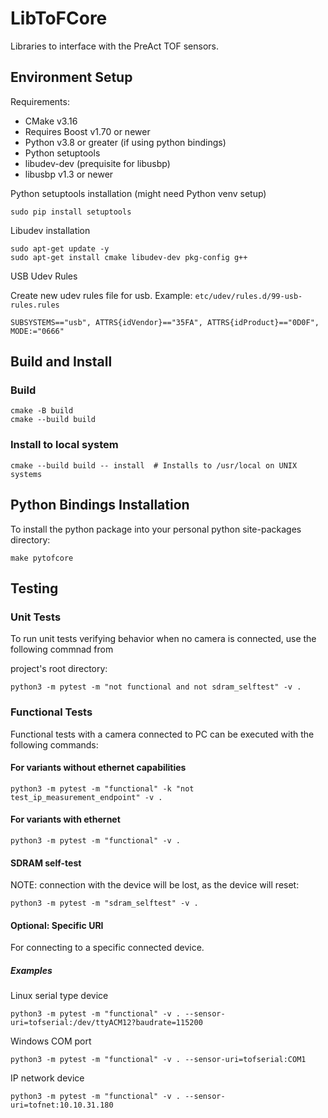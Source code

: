 # LibToFCore

Libraries to interface with the PreAct TOF sensors.

## Environment Setup
Requirements:

- CMake v3.16
- Requires Boost v1.70 or newer
- Python v3.8 or greater (if using python bindings)
- Python setuptools
- libudev-dev (prequisite for libusbp)
- libusbp v1.3 or newer

Python setuptools installation
(might need Python venv setup)
```
sudo pip install setuptools
```

Libudev installation
```
sudo apt-get update -y
sudo apt-get install cmake libudev-dev pkg-config g++
```

USB Udev Rules

Create new udev rules file for usb. Example: `etc/udev/rules.d/99-usb-rules.rules`
```
SUBSYSTEMS=="usb", ATTRS{idVendor}=="35FA", ATTRS{idProduct}=="0D0F", MODE:="0666"
```

## Build and Install

### Build
```
cmake -B build
cmake --build build
```

### Install to local system
```
cmake --build build -- install  # Installs to /usr/local on UNIX systems

```

## Python Bindings Installation

To install the python package into your personal python site-packages directory:

```
make pytofcore
```

## Testing

### Unit Tests
To run unit tests verifying behavior when no camera is connected, use the following commnad from

project's root directory: 
```
python3 -m pytest -m "not functional and not sdram_selftest" -v .
```

### Functional Tests
Functional tests with a camera connected to PC can be executed with the following commands:

#### For variants without ethernet capabilities
```
python3 -m pytest -m "functional" -k "not test_ip_measurement_endpoint" -v .
```

#### For variants with ethernet
```
python3 -m pytest -m "functional" -v .
```

#### SDRAM self-test
NOTE: connection with the device will be lost, as the device will reset:
```
python3 -m pytest -m "sdram_selftest" -v .
```

#### Optional: Specific URI
For connecting to a specific connected device.

##### Examples

Linux serial type device
```
python3 -m pytest -m "functional" -v . --sensor-uri=tofserial:/dev/ttyACM12?baudrate=115200
```

Windows COM port
```
python3 -m pytest -m "functional" -v . --sensor-uri=tofserial:COM1
```

IP network device
```
python3 -m pytest -m "functional" -v . --sensor-uri=tofnet:10.10.31.180
```
